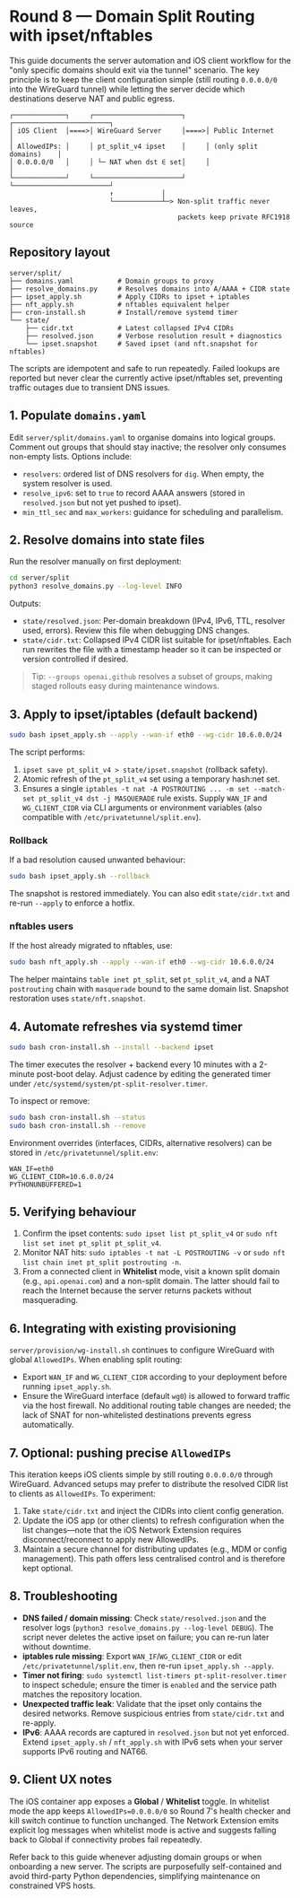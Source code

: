 # Round 8 — Domain Split Routing with ipset/nftables

This guide documents the server automation and iOS client workflow for the
"only specific domains should exit via the tunnel" scenario. The key principle
is to keep the client configuration simple (still routing `0.0.0.0/0` into the
WireGuard tunnel) while letting the server decide which destinations deserve
NAT and public egress.

```
┌─────────────┐     ┌──────────────────────┐     ┌────────────────────────┐
│ iOS Client  │====>│ WireGuard Server     │====>│ Public Internet         │
│ AllowedIPs: │     │ pt_split_v4 ipset    │     │ (only split domains)    │
│ 0.0.0.0/0   │     │ └─ NAT when dst ∈ set│     │                          │
└─────────────┘     └──────────────────────┘     └────────────────────────┘
                         ↑            │
                         └────────────┴─> Non-split traffic never leaves,
                                          packets keep private RFC1918 source
```

## Repository layout

```
server/split/
├── domains.yaml           # Domain groups to proxy
├── resolve_domains.py     # Resolves domains into A/AAAA + CIDR state
├── ipset_apply.sh         # Apply CIDRs to ipset + iptables
├── nft_apply.sh           # nftables equivalent helper
├── cron-install.sh        # Install/remove systemd timer
└── state/
    ├── cidr.txt           # Latest collapsed IPv4 CIDRs
    ├── resolved.json      # Verbose resolution result + diagnostics
    └── ipset.snapshot     # Saved ipset (and nft.snapshot for nftables)
```

The scripts are idempotent and safe to run repeatedly. Failed lookups are
reported but never clear the currently active ipset/nftables set, preventing
traffic outages due to transient DNS issues.

## 1. Populate `domains.yaml`

Edit `server/split/domains.yaml` to organise domains into logical groups.
Comment out groups that should stay inactive; the resolver only consumes
non-empty lists. Options include:

- `resolvers`: ordered list of DNS resolvers for `dig`. When empty, the system
  resolver is used.
- `resolve_ipv6`: set to `true` to record AAAA answers (stored in
  `resolved.json` but not yet pushed to ipset).
- `min_ttl_sec` and `max_workers`: guidance for scheduling and parallelism.

## 2. Resolve domains into state files

Run the resolver manually on first deployment:

```bash
cd server/split
python3 resolve_domains.py --log-level INFO
```

Outputs:

- `state/resolved.json`: Per-domain breakdown (IPv4, IPv6, TTL, resolver used,
  errors). Review this file when debugging DNS changes.
- `state/cidr.txt`: Collapsed IPv4 CIDR list suitable for ipset/nftables. Each
  run rewrites the file with a timestamp header so it can be inspected or
  version controlled if desired.

> Tip: `--groups openai,github` resolves a subset of groups, making staged
> rollouts easy during maintenance windows.

## 3. Apply to ipset/iptables (default backend)

```bash
sudo bash ipset_apply.sh --apply --wan-if eth0 --wg-cidr 10.6.0.0/24
```

The script performs:

1. `ipset save pt_split_v4 > state/ipset.snapshot` (rollback safety).
2. Atomic refresh of the `pt_split_v4` set using a temporary hash:net set.
3. Ensures a single `iptables -t nat -A POSTROUTING ... -m set --match-set
   pt_split_v4 dst -j MASQUERADE` rule exists. Supply `WAN_IF` and `WG_CLIENT_CIDR`
   via CLI arguments or environment variables (also compatible with
   `/etc/privatetunnel/split.env`).

### Rollback

If a bad resolution caused unwanted behaviour:

```bash
sudo bash ipset_apply.sh --rollback
```

The snapshot is restored immediately. You can also edit `state/cidr.txt` and
re-run `--apply` to enforce a hotfix.

### nftables users

If the host already migrated to nftables, use:

```bash
sudo bash nft_apply.sh --apply --wan-if eth0 --wg-cidr 10.6.0.0/24
```

The helper maintains `table inet pt_split`, set `pt_split_v4`, and a NAT
`postrouting` chain with `masquerade` bound to the same domain list. Snapshot
restoration uses `state/nft.snapshot`.

## 4. Automate refreshes via systemd timer

```bash
sudo bash cron-install.sh --install --backend ipset
```

The timer executes the resolver + backend every 10 minutes with a 2-minute
post-boot delay. Adjust cadence by editing the generated timer under
`/etc/systemd/system/pt-split-resolver.timer`.

To inspect or remove:

```bash
sudo bash cron-install.sh --status
sudo bash cron-install.sh --remove
```

Environment overrides (interfaces, CIDRs, alternative resolvers) can be stored
in `/etc/privatetunnel/split.env`:

```
WAN_IF=eth0
WG_CLIENT_CIDR=10.6.0.0/24
PYTHONUNBUFFERED=1
```

## 5. Verifying behaviour

1. Confirm the ipset contents: `sudo ipset list pt_split_v4` or
   `sudo nft list set inet pt_split pt_split_v4`.
2. Monitor NAT hits: `sudo iptables -t nat -L POSTROUTING -v` or
   `sudo nft list chain inet pt_split postrouting -n`.
3. From a connected client in **Whitelist** mode, visit a known split domain
   (e.g., `api.openai.com`) and a non-split domain. The latter should fail to
   reach the Internet because the server returns packets without masquerading.

## 6. Integrating with existing provisioning

`server/provision/wg-install.sh` continues to configure WireGuard with global
`AllowedIPs`. When enabling split routing:

- Export `WAN_IF` and `WG_CLIENT_CIDR` according to your deployment before
  running `ipset_apply.sh`.
- Ensure the WireGuard interface (default `wg0`) is allowed to forward traffic
  via the host firewall. No additional routing table changes are needed; the
  lack of SNAT for non-whitelisted destinations prevents egress automatically.

## 7. Optional: pushing precise `AllowedIPs`

This iteration keeps iOS clients simple by still routing `0.0.0.0/0` through
WireGuard. Advanced setups may prefer to distribute the resolved CIDR list to
clients as `AllowedIPs`. To experiment:

1. Take `state/cidr.txt` and inject the CIDRs into client config generation.
2. Update the iOS app (or other clients) to refresh configuration when the
   list changes—note that the iOS Network Extension requires disconnect/reconnect
   to apply new AllowedIPs.
3. Maintain a secure channel for distributing updates (e.g., MDM or config
   management). This path offers less centralised control and is therefore kept
   optional.

## 8. Troubleshooting

- **DNS failed / domain missing**: Check `state/resolved.json` and the resolver
  logs (`python3 resolve_domains.py --log-level DEBUG`). The script never deletes
  the active ipset on failure; you can re-run later without downtime.
- **iptables rule missing**: Export `WAN_IF`/`WG_CLIENT_CIDR` or edit
  `/etc/privatetunnel/split.env`, then re-run `ipset_apply.sh --apply`.
- **Timer not firing**: `sudo systemctl list-timers pt-split-resolver.timer` to
  inspect schedule; ensure the timer is `enabled` and the service path matches
  the repository location.
- **Unexpected traffic leak**: Validate that the ipset only contains the desired
  networks. Remove suspicious entries from `state/cidr.txt` and re-apply.
- **IPv6**: AAAA records are captured in `resolved.json` but not yet enforced.
  Extend `ipset_apply.sh` / `nft_apply.sh` with IPv6 sets when your server
  supports IPv6 routing and NAT66.

## 9. Client UX notes

The iOS container app exposes a **Global** / **Whitelist** toggle. In whitelist
mode the app keeps `AllowedIPs=0.0.0.0/0` so Round 7's health checker and kill
switch continue to function unchanged. The Network Extension emits explicit log
messages when whitelist mode is active and suggests falling back to Global if
connectivity probes fail repeatedly.

Refer back to this guide whenever adjusting domain groups or when onboarding a
new server. The scripts are purposefully self-contained and avoid third-party
Python dependencies, simplifying maintenance on constrained VPS hosts.
